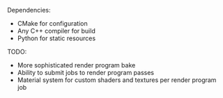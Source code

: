 Dependencies:
- CMake for configuration
- Any C++ compiler for build
- Python for static resources

TODO:
- More sophisticated render program bake
- Ability to submit jobs to render program passes
- Material system for custom shaders and textures per render program job